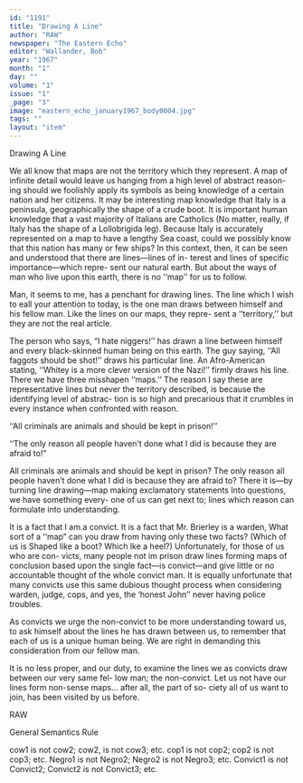 ```yaml
---
id: "1191"
title: "Drawing A Line"
author: "RAW"
newspaper: "The Eastern Echo"
editor: "Wallander, Bob"
year: "1967"
month: "1"
day: ""
volume: "1"
issue: "1"
_page: "3"
image: "eastern_echo_january1967_body0004.jpg"
tags: ""
layout: "item"
---
```

Drawing A Line

We all know that maps are not the territory
which they represent. A map of infinite detail would
leave us hanging from a high level of abstract reason-
ing should we foolishly apply its symbols as being
knowledge of a certain nation and her citizens. It
may be interesting map knowledge that Italy is a
peninsula, geographically the shape of a crude boot.
It is important human knowledge that a vast majority
of Italians are Catholics (No matter, really, if Italy
has the shape of a Lollobrigida leg). Because Italy
is accurately represented on a map to have a lengthy
Sea coast, could we possibly know that this nation has
many or few ships? In this context, then, it can be
seen and understood that there are lines—lines of in-
terest and lines of specific importance—which repre-
sent our natural earth. But about the ways of man
who live upon this earth, there is no ‘‘map’’ for us
to follow.

Man, it seems to me, has a penchant for drawing
lines. The line which I wish to eall your attention to
today, is the one man draws between himself and his
fellow man. Like the lines on our maps, they repre-
sent a ‘‘territory,’’ but they are not the real article.

The person who says, “I hate niggers!’’ has
drawn a line between himself and every black-skinned
human being on this earth. The guy saying, ‘‘All
faggots should be shot!’’ draws his particular line.
An Afro-American stating, ‘‘Whitey is a more clever
version of the Nazi!’’ firmly draws his line. There
we have three misshapen ‘‘maps.’’ The reason I say
these are representative lines but never the territory
described, is because the identifying level of abstrac-
tion is so high and precarious that it crumbles in
every instance when confronted with reason.

‘‘All criminals are animals and should be kept
in prison!’’

‘‘The only reason all people haven’t done what
I did is because they are afraid to!”

All criminals are animals and should be kept in
prison? The only reason all people haven’t done what
I did is because they are afraid to? There it is—by
turning line drawing—map making exclamatory
statements Into questions, we have something every-
one of us can get next to; lines which reason can
formulate into understanding.

It is a fact that I am.a convict. It is a fact
that Mr. Brierley is a warden, What sort of a ‘‘map”
can you draw from having only these two facts?
(Which of us is Shaped like a boot? Which lke a
heel?) Unfortunately, for those of us who are con-
victs, many people not im prison draw lines forming
maps of conclusion based upon the single fact—is
convict—and give little or no accountable thought of
the whole convict man. It is equally unfortunate that
many convicts use this same dubious thought process
when considering warden, judge, cops, and yes, the
‘honest John’’ never having police troubles.

As convicts we urge the non-convict to be more
understanding toward us, to ask himself about the
lines he has drawn between us, to remember that each
of us is a unique human being. We are right in
demanding this consideration from our fellow man.

It is no less proper, and our duty, to examine the
lines we as convicts draw between our very same fel-
low man; the non-convict. Let us not have our lines
form non-sense maps... after all, the part of so-
ciety all of us want to join, has been visited by
us before.

RAW

General Semantics Rule

cow1 is not cow2; cow2, is not cow3; etc.
cop1 is not cop2; cop2 is not cop3; etc.
Negro1 is not Negro2; Negro2 is not Negro3; etc.
Convict1 is not Convict2; Convict2 is not Convict3; etc.
